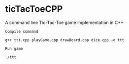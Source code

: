 # ticTacToeCPP
A command line Tic-Tac-Toe game implementation in C++

`Compile command`
```
g++ ttt.cpp playGame.cpp drawBoard.cpp dice.cpp -o ttt
```

`Run game`
```
./ttt
```
